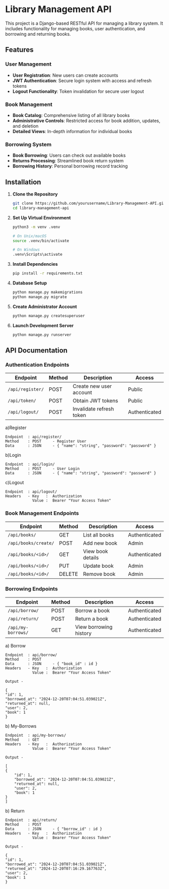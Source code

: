 # Library Management API

This project is a Django-based RESTful API for managing a library system. It includes functionality for managing books, user authentication, and borrowing and returning books.

## Features

### User Management
- **User Registration**: New users can create accounts
- **JWT Authentication**: Secure login system with access and refresh tokens
- **Logout Functionality**: Token invalidation for secure user logout

### Book Management
- **Book Catalog**: Comprehensive listing of all library books
- **Administrative Controls**: Restricted access for book addition, updates, and deletion
- **Detailed Views**: In-depth information for individual books

### Borrowing System
- **Book Borrowing**: Users can check out available books
- **Returns Processing**: Streamlined book return system
- **Borrowing History**: Personal borrowing record tracking

## Installation

1. **Clone the Repository**
   ```bash
   git clone https://github.com/yourusername/Library-Management-API.git
   cd library-management-api
   ```

2. **Set Up Virtual Environment**
   ```bash
   python3 -m venv .venv
   
   # On Unix/macOS
   source .venv/bin/activate
   
   # On Windows
   .venv\Scripts\activate
   ```

3. **Install Dependencies**
   ```bash
   pip install -r requirements.txt
   ```

4. **Database Setup**
   ```bash
   python manage.py makemigrations
   python manage.py migrate
   ```

5. **Create Administrator Account**
   ```bash
   python manage.py createsuperuser
   ```

6. **Launch Development Server**
   ```bash
   python manage.py runserver
   ```

## API Documentation

### Authentication Endpoints

| Endpoint | Method | Description | Access |
|----------|---------|-------------|---------|
| `/api/register/` | POST | Create new user account | Public |
| `/api/token/` | POST | Obtain JWT tokens | Public |
| `/api/logout/` | POST | Invalidate refresh token | Authenticated |


a)Register

    Endpoint  : api/register/
    Method    : POST     - Register User
    Data      : JSON     - { "name": "string", "password": "password" }
    
b)Login

    Endpoint  : api/login/
    Method    : POST     - User Login
    Data      : JSON     - { "name": "string", "password": "password" }
    
c)Logout

    Endpoint  : api/logout/
    Headers   - Key   :  Authorization
                Value :  Bearer "Your Access Token"

### Book Management Endpoints

| Endpoint | Method | Description | Access |
|----------|---------|-------------|---------|
| `/api/books/` | GET | List all books | Authenticated |
| `/api/books/create/` | POST | Add new book | Admin |
| `/api/books/<id>/` | GET | View book details | Authenticated |
| `/api/books/<id>/` | PUT | Update book | Admin |
| `/api/books/<id>/` | DELETE | Remove book | Admin |

### Borrowing Endpoints

| Endpoint | Method | Description | Access |
|----------|---------|-------------|---------|
| `/api/borrow/` | POST | Borrow a book | Authenticated |
| `/api/return/` | POST | Return a book | Authenticated |
| `/api/my-borrows/` | GET | View borrowing history | Authenticated |

a) Borrow

    Endpoint  : api/borrow/
    Method    : POST     
    Data      : JSON     - { "book_id" : id }
    Headers   - Key   :  Authorization
                Value :  Bearer "Your Access Token"

    Output -
    
    {
    "id": 1,
    "borrowed_at": "2024-12-20T07:04:51.039021Z",
    "returned_at": null,
    "user": 2,
    "book": 1
    }
b) My-Borrows

    Endpoint  : api/my-borrows/
    Method    : GET     
    Headers   - Key   :  Authorization
                Value :  Bearer "Your Access Token"

    Output -

    [
    {
        "id": 1,
        "borrowed_at": "2024-12-20T07:04:51.039021Z",
        "returned_at": null,
        "user": 2,
        "book": 1
    }
    ]
b) Return

    Endpoint  : api/return/
    Method    : POST     
    Data      : JSON     - { "borrow_id" : id }
    Headers   - Key   :  Authorization
                Value :  Bearer "Your Access Token"

    Output -

    {
    "id": 1,
    "borrowed_at": "2024-12-20T07:04:51.039021Z",
    "returned_at": "2024-12-20T07:16:29.167763Z",
    "user": 2,
    "book": 1
    }
